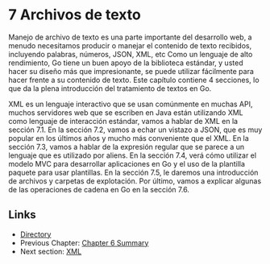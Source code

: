 # 7 Archivos de texto

Manejo de archivo de texto es una parte importante del desarrollo web, a menudo necesitamos producir o manejar el contenido de texto recibidos, incluyendo palabras, números, JSON, XML, etc Como un lenguaje de alto rendimiento, Go tiene un buen apoyo de la biblioteca estándar, y usted hacer su diseño más que impresionante, se puede utilizar fácilmente para hacer frente a su contenido de texto. Este capítulo contiene 4 secciones, lo que da la plena introducción del tratamiento de textos en Go.

XML es un lenguaje interactivo que se usan comúnmente en muchas API, muchos servidores web que se escriben en Java están utilizando XML como lenguaje de interacción estándar, vamos a hablar de XML en la sección 7.1. En la sección 7.2, vamos a echar un vistazo a JSON, que es muy popular en los últimos años y mucho más conveniente que el XML. En la sección 7.3, vamos a hablar de la expresión regular que se parece a un lenguaje que es utilizado por aliens. En la sección 7.4, verá cómo utilizar el modelo MVC para desarrollar aplicaciones en Go y el uso de la plantilla paquete para usar plantillas. En la sección 7.5, le daremos una introducción de archivos y carpetas de explotación. Por último, vamos a explicar algunas de las operaciones de cadena en Go en la sección 7.6.

## Links

- [Directory](preface.md)
- Previous Chapter: [Chapter 6 Summary](06.5.md)
- Next section: [XML](07.1.md)
